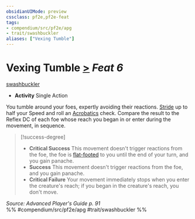 ```yaml
---
obsidianUIMode: preview
cssclass: pf2e,pf2e-feat
tags:
- compendium/src/pf2e/apg
- trait/swashbuckler
aliases: ["Vexing Tumble"]
---
```

# Vexing Tumble  [>](chapter-9-playing-the-game.md#Actions "Single Action") *Feat 6*  
[swashbuckler](Reference/Rules/Traits/swashbuckler-apg.md "Swashbuckler Class Trait")  

- **Activity** Single Action

You tumble around your foes, expertly avoiding their reactions. [Stride](stride.md) up to half your Speed and roll an [Acrobatics](skills.md#Acrobatics) check. Compare the result to the Reflex DC of each foe whose reach you began in or enter during the movement, in sequence.

> [!success-degree] 
> - **Critical Success** This movement doesn't trigger reactions from the foe, the foe is [flat-footed](conditions.md#Flat-footed) to you until the end of your turn, and you gain panache.
> - **Success** This movement doesn't trigger reactions from the foe, and you gain panache.
> - **Critical Failure** Your movement immediately stops when you enter the creature's reach; if you began in the creature's reach, you don't move.

*Source: Advanced Player's Guide p. 91*  
%% #compendium/src/pf2e/apg #trait/swashbuckler %%